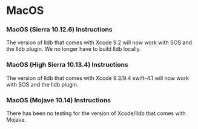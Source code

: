 MacOS
=====

### MacOS (Sierra 10.12.6) Instructions

The version of lldb that comes with Xcode 9.2 will now work with SOS and the lldb plugin. We no longer have to build lldb locally.

### MacOS (High Sierra 10.13.4) Instructions

The version of lldb that comes with Xcode 9.3/9.4 swift-4.1 will now work with SOS and the lldb plugin.

### MacOS (Mojave 10.14) Instructions

There has been no testing for the version of Xcode/lldb that comes with Mojave.

